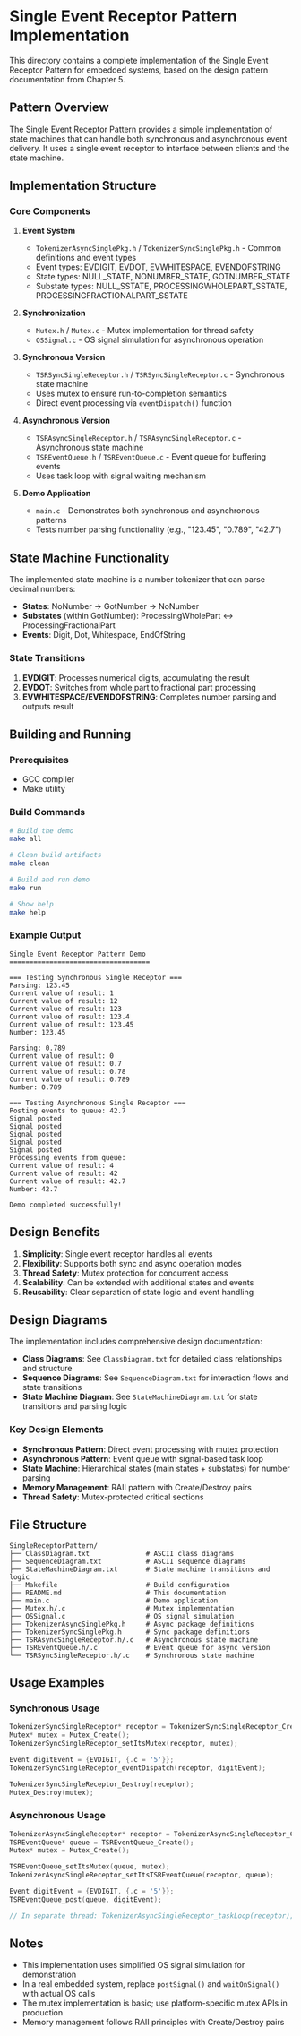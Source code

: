 # Single Event Receptor Pattern Implementation

This directory contains a complete implementation of the Single Event Receptor Pattern for embedded systems, based on the design pattern documentation from Chapter 5.

## Pattern Overview

The Single Event Receptor Pattern provides a simple implementation of state machines that can handle both synchronous and asynchronous event delivery. It uses a single event receptor to interface between clients and the state machine.

## Implementation Structure

### Core Components

1. **Event System**
   - `TokenizerAsyncSinglePkg.h` / `TokenizerSyncSinglePkg.h` - Common definitions and event types
   - Event types: EVDIGIT, EVDOT, EVWHITESPACE, EVENDOFSTRING
   - State types: NULL_STATE, NONUMBER_STATE, GOTNUMBER_STATE
   - Substate types: NULL_SSTATE, PROCESSINGWHOLEPART_SSTATE, PROCESSINGFRACTIONALPART_SSTATE

2. **Synchronization**
   - `Mutex.h` / `Mutex.c` - Mutex implementation for thread safety
   - `OSSignal.c` - OS signal simulation for asynchronous operation

3. **Synchronous Version**
   - `TSRSyncSingleReceptor.h` / `TSRSyncSingleReceptor.c` - Synchronous state machine
   - Uses mutex to ensure run-to-completion semantics
   - Direct event processing via `eventDispatch()` function

4. **Asynchronous Version**
   - `TSRAsyncSingleReceptor.h` / `TSRAsyncSingleReceptor.c` - Asynchronous state machine
   - `TSREventQueue.h` / `TSREventQueue.c` - Event queue for buffering events
   - Uses task loop with signal waiting mechanism

5. **Demo Application**
   - `main.c` - Demonstrates both synchronous and asynchronous patterns
   - Tests number parsing functionality (e.g., "123.45", "0.789", "42.7")

## State Machine Functionality

The implemented state machine is a number tokenizer that can parse decimal numbers:

- **States**: NoNumber → GotNumber → NoNumber
- **Substates** (within GotNumber): ProcessingWholePart ↔ ProcessingFractionalPart
- **Events**: Digit, Dot, Whitespace, EndOfString

### State Transitions

1. **EVDIGIT**: Processes numerical digits, accumulating the result
2. **EVDOT**: Switches from whole part to fractional part processing
3. **EVWHITESPACE/EVENDOFSTRING**: Completes number parsing and outputs result

## Building and Running

### Prerequisites
- GCC compiler
- Make utility

### Build Commands

```bash
# Build the demo
make all

# Clean build artifacts
make clean

# Build and run demo
make run

# Show help
make help
```

### Example Output

```
Single Event Receptor Pattern Demo
===================================

=== Testing Synchronous Single Receptor ===
Parsing: 123.45
Current value of result: 1
Current value of result: 12
Current value of result: 123
Current value of result: 123.4
Current value of result: 123.45
Number: 123.45

Parsing: 0.789
Current value of result: 0
Current value of result: 0.7
Current value of result: 0.78
Current value of result: 0.789
Number: 0.789

=== Testing Asynchronous Single Receptor ===
Posting events to queue: 42.7
Signal posted
Signal posted
Signal posted
Signal posted
Signal posted
Processing events from queue:
Current value of result: 4
Current value of result: 42
Current value of result: 42.7
Number: 42.7

Demo completed successfully!
```

## Design Benefits

1. **Simplicity**: Single event receptor handles all events
2. **Flexibility**: Supports both sync and async operation modes
3. **Thread Safety**: Mutex protection for concurrent access
4. **Scalability**: Can be extended with additional states and events
5. **Reusability**: Clear separation of state logic and event handling

## Design Diagrams

The implementation includes comprehensive design documentation:

- **Class Diagrams**: See `ClassDiagram.txt` for detailed class relationships and structure
- **Sequence Diagrams**: See `SequenceDiagram.txt` for interaction flows and state transitions
- **State Machine Diagram**: See `StateMachineDiagram.txt` for state transitions and parsing logic

### Key Design Elements

- **Synchronous Pattern**: Direct event processing with mutex protection
- **Asynchronous Pattern**: Event queue with signal-based task loop
- **State Machine**: Hierarchical states (main states + substates) for number parsing
- **Memory Management**: RAII pattern with Create/Destroy pairs
- **Thread Safety**: Mutex-protected critical sections

## File Structure

```
SingleReceptorPattern/
├── ClassDiagram.txt              # ASCII class diagrams
├── SequenceDiagram.txt           # ASCII sequence diagrams
├── StateMachineDiagram.txt       # State machine transitions and logic
├── Makefile                      # Build configuration
├── README.md                     # This documentation
├── main.c                        # Demo application
├── Mutex.h/.c                    # Mutex implementation
├── OSSignal.c                    # OS signal simulation
├── TokenizerAsyncSinglePkg.h     # Async package definitions
├── TokenizerSyncSinglePkg.h      # Sync package definitions
├── TSRAsyncSingleReceptor.h/.c   # Asynchronous state machine
├── TSREventQueue.h/.c            # Event queue for async version
└── TSRSyncSingleReceptor.h/.c    # Synchronous state machine
```

## Usage Examples

### Synchronous Usage

```c
TokenizerSyncSingleReceptor* receptor = TokenizerSyncSingleReceptor_Create();
Mutex* mutex = Mutex_Create();
TokenizerSyncSingleReceptor_setItsMutex(receptor, mutex);

Event digitEvent = {EVDIGIT, {.c = '5'}};
TokenizerSyncSingleReceptor_eventDispatch(receptor, digitEvent);

TokenizerSyncSingleReceptor_Destroy(receptor);
Mutex_Destroy(mutex);
```

### Asynchronous Usage

```c
TokenizerAsyncSingleReceptor* receptor = TokenizerAsyncSingleReceptor_Create();
TSREventQueue* queue = TSREventQueue_Create();
Mutex* mutex = Mutex_Create();

TSREventQueue_setItsMutex(queue, mutex);
TokenizerAsyncSingleReceptor_setItsTSREventQueue(receptor, queue);

Event digitEvent = {EVDIGIT, {.c = '5'}};
TSREventQueue_post(queue, digitEvent);

// In separate thread: TokenizerAsyncSingleReceptor_taskLoop(receptor);
```

## Notes

- This implementation uses simplified OS signal simulation for demonstration
- In a real embedded system, replace `postSignal()` and `waitOnSignal()` with actual OS calls
- The mutex implementation is basic; use platform-specific mutex APIs in production
- Memory management follows RAII principles with Create/Destroy pairs
